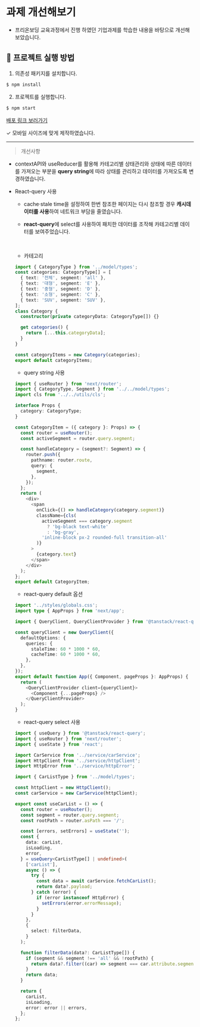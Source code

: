 # 과제 개선해보기

- 프리온보딩 교육과정에서 진행 하였던 기업과제를 학습한 내용을 바탕으로 개선해보았습니다.

## 🏁 프로젝트 실행 방법

1. 의존성 패키지를 설치합니다.

```zsh
$ npm install
```

2. 프로젝트를 실행합니다.

```zsh
$ npm start
```

[배포 링크 보러가기](https://improve-pre-onboarding-2-1-assignment.vercel.app/)

✓ 모바일 사이즈에 맞게 제작하였습니다.

---

> 개선사항

- contextAPI와 useReducer를 활용해 카테고리별 상태관리와 상태에 따른 데이터를 가져오는 부분을
  **query string**에 따라 상태를 관리하고 데이터를 가져오도록 변경하였습니다.
- React-query 사용

  - cache·stale time을 설정하여
    한번 참조한 페이지는 다시 참조할 경우 **캐시데이터를 사용**하여 네트워크 부담을 줄였습니다.
  - **react-query**에 select를 사용하여 패치한 데이터를 조작해 카테고리별 데이터를 보여주었습니다.

    <br />

  - 카테고리

  ```typescript
  import { CategoryType } from '../model/types';
  const categories: CategoryType[] = [
    { text: '전체', segment: 'all' },
    { text: '대형', segment: 'E' },
    { text: '중형', segment: 'D' },
    { text: '소형', segment: 'C' },
    { text: 'SUV', segment: 'SUV' },
  ];
  class Category {
    constructor(private categoryData: CategoryType[]) {}

    get categories() {
      return [...this.categoryData];
    }
  }

  const categoryItems = new Category(categories);
  export default categoryItems;
  ```

  - query string 사용

  ```typescript
  import { useRouter } from 'next/router';
  import { CategoryType, Segment } from '../../model/types';
  import cls from '../../utils/cls';

  interface Props {
    category: CategoryType;
  }

  const CategoryItem = ({ category }: Props) => {
    const router = useRouter();
    const activeSegment = router.query.segment;

    const handleCategory = (segment?: Segment) => {
      router.push({
        pathname: router.route,
        query: {
          segment,
        },
      });
    };
    return (
      <div>
        <span
          onClick={() => handleCategory(category.segment)}
          className={cls(
            activeSegment === category.segment
              ? 'bg-black text-white'
              : 'bg-gray',
            'inline-block px-2 rounded-full transition-all'
          )}
        >
          {category.text}
        </span>
      </div>
    );
  };
  export default CategoryItem;
  ```

  - react-query default 옵션

  ```typescript
  import '../styles/globals.css';
  import type { AppProps } from 'next/app';

  import { QueryClient, QueryClientProvider } from '@tanstack/react-query';

  const queryClient = new QueryClient({
    defaultOptions: {
      queries: {
        staleTime: 60 * 1000 * 60,
        cacheTime: 60 * 1000 * 60,
      },
    },
  });
  export default function App({ Component, pageProps }: AppProps) {
    return (
      <QueryClientProvider client={queryClient}>
        <Component {...pageProps} />
      </QueryClientProvider>
    );
  }
  ```

  - react-query select 사용

  ```typescript
  import { useQuery } from '@tanstack/react-query';
  import { useRouter } from 'next/router';
  import { useState } from 'react';

  import CarService from '../service/carService';
  import HttpClient from '../service/httpClient';
  import HttpError from '../service/httpError';

  import { CarListType } from '../model/types';

  const httpClient = new HttpClient();
  const carService = new CarService(httpClient);

  export const useCarList = () => {
    const router = useRouter();
    const segment = router.query.segment;
    const rootPath = router.asPath === '/';

    const [errors, setErrors] = useState('');
    const {
      data: carList,
      isLoading,
      error,
    } = useQuery<CarListType[] | undefined>(
      ['carList'],
      async () => {
        try {
          const data = await carService.fetchCarList();
          return data?.payload;
        } catch (error) {
          if (error instanceof HttpError) {
            setErrors(error.errorMessage);
          }
        }
      },
      {
        select: filterData,
      }
    );

    function filterData(data?: CarListType[]) {
      if (segment && segment !== 'all' && !rootPath) {
        return data?.filter((car) => segment === car.attribute.segment);
      }
      return data;
    }

    return {
      carList,
      isLoading,
      error: error || errors,
    };
  };
  ```

  <br />

